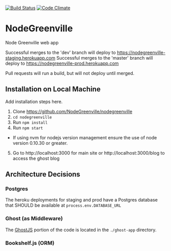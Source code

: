 
[![Build Status](https://travis-ci.org/NodeGreenville/nodegreenville.svg?branch=events_endpoint)](https://travis-ci.org/NodeGreenville/nodegreenville)
[![Code Climate](https://codeclimate.com/github/NodeGreenville/nodegreenville/badges/gpa.svg)](https://codeclimate.com/github/NodeGreenville/nodegreenville)

# NodeGreenville
Node Greenville web app

Successful merges to the 'dev' branch will deploy to https://nodegreenville-staging.herokuapp.com
Successful merges to the 'master' branch will deploy to https://nodegreenville-prod.herokuapp.com

Pull requests will run a build, but will not deploy until merged.

## Installation on Local Machine
Add installation steps here.
1. Clone https://github.com/NodeGreenville/nodegreenville
2. ```cd nodegreenville```
3. Run ```npm install```
4. Run ```npm start```
  * If using nvm for nodejs version management ensure the use of node version 0.10.30 or greater.
5. Go to http://localhost:3000 for main site or
http://localhost:3000/blog to access the ghost blog

## Architecture Decisions

### Postgres
The heroku deployments for staging and prod have a Postgres database that SHOULD be available at `process.env.DATABASE_URL`

### Ghost (as Middleware)
The [GhostJS](https://ghost.org) portion of the code is located in the ```./ghost-app``` directory.

### Bookshelf.js (ORM)
